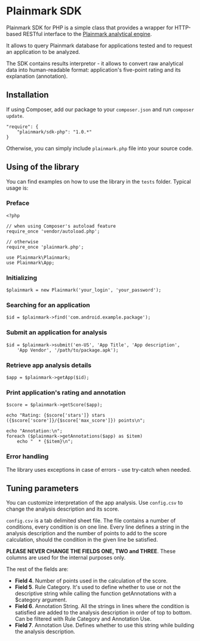 Plainmark SDK
=============

Plainmark SDK for PHP is a simple class that provides a wrapper for HTTP-based
RESTful interface to the [Plainmark analytical engine]( http://plainmark.com).

It allows to query Plainmark database for applications tested and to request
an application to be analyzed.

The SDK contains results interpretor - it allows to convert raw analytical
data into human-readable format: application's five-point rating and
its explanation (annotation).

Installation
------------

If using Composer, add our package to your `composer.json` and run `composer update`.

	"require": {
		"plainmark/sdk-php": "1.0.*"
	}
	
Otherwise, you can simply include `plainmark.php` file into your source code.

Using of the library
--------------------

You can find examples on how to use the library in the `tests` folder.
Typical usage is:

### Preface
```
<?php

// when using Composer's autoload feature
require_once 'vendor/autoload.php';

// otherwise
require_once 'plainmark.php';

use Plainmark\Plainmark;
use Plainmark\App;
```

### Initializing
```
$plainmark = new Plainmark('your_login', 'your_password');
```

### Searching for an application
```
$id = $plainmark->find('com.android.example.package');
```

### Submit an application for analysis
```
$id = $plainmark->submit('en-US', 'App Title', 'App description',
	'App Vendor', '/path/to/package.apk');
```

### Retrieve app analysis details
```
$app = $plainmark->getApp($id);
```

### Print application's rating and annotation
```
$score = $plainmark->getScore($app);

echo "Rating: {$score['stars']} stars ({$score['score']}/{$score['max_score']}) points\n";

echo "Annotation:\n";
foreach ($plainmark->getAnnotations($app) as $item)
	echo "  * {$item}\n";
```

### Error handling
The library uses exceptions in case of errors - use try-catch when needed.

Tuning parameters
-----------------

You can customize interpretation of the app analysis. Use `config.csv` to change 
the analysis description and its score. 

`config.csv` is a tab delimited sheet file. The file contains a number of 
conditions, every condition is on one line. Every line defines a string in the analysis 
description and the number of points to add to the score calculation, 
should the condition in the given line be satisfied.

**PLEASE NEVER CHANGE THE FIELDS ONE, TWO and THREE**. These columns are 
used for the internal purposes only.

The rest of the fields are:

*	**Field 4**. Number of points used in the calculation of the score. 
*	**Field 5**. Rule Category. It's used to define whether to use or not the 
descriptive string while calling the function getAnnotations with a $category argument.  
*	**Field 6**. Annotation String. All the strings in lines where the 
condition is satisfied are added to the analysis description in order of 
top to bottom. Can be filtered with Rule Category and Annotation Use.
*	**Field 7**. Annotation Use. Defines whether to use this string while 
building the analysis description.

